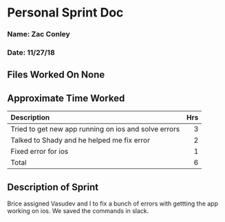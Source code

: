 # Personal Sprint Doc
### Name: Zac Conley
### Date: 11/27/18

## Files Worked On None

## Approximate Time Worked

| Description                                                                               |   Hrs  |
| :---------------------------------------------------------------------------------------- |   ---: |
| Tried to get new app running on ios and solve errors                                      |    3   |
| Talked to Shady and he helped me fix error                                                |    2   |
| Fixed error for ios                                                                       |    1   |
| Total                                                                                     |    6   |


## Description of Sprint
Brice assigned Vasudev and I to fix a bunch of errors with gettting the app working on ios. We saved the commands in slack.
